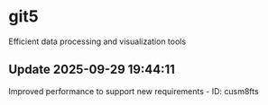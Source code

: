 # git5
Efficient data processing and visualization tools

## Update 2025-09-29 19:44:11
Improved performance to support new requirements - ID: cusm8fts


